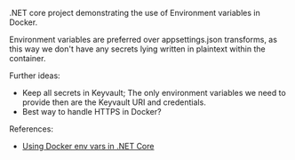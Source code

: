 .NET core project demonstrating the use of Environment variables in Docker.

Environment variables are preferred over appsettings.json transforms, as this way we don't have any secrets lying written in plaintext within the container.

Further ideas: 
- Keep all secrets in Keyvault; The only environment variables we need to provide then are the Keyvault URI and credentials.
- Best way to handle HTTPS in Docker?

References:
- [Using Docker env vars in .NET Core][1]


[1]: https://cmelendeztech.com/posts/2017/02/using-docker-env-vars-in-dotnet-core.html